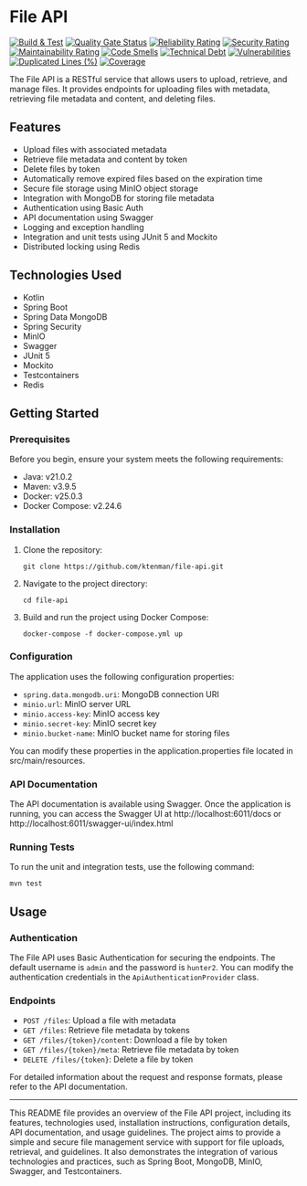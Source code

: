 # File API

[![Build & Test](https://github.com/ktenman/file-api/actions/workflows/ci.yml/badge.svg)](https://github.com/ktenman/file-api/actions/workflows/ci.yml)
[![Quality Gate Status](https://sonarcloud.io/api/project_badges/measure?project=ktenman_file-api&metric=alert_status)](https://sonarcloud.io/summary/new_code?id=ktenman_file-api)
[![Reliability Rating](https://sonarcloud.io/api/project_badges/measure?project=ktenman_file-api&metric=reliability_rating)](https://sonarcloud.io/summary/new_code?id=ktenman_file-api)
[![Security Rating](https://sonarcloud.io/api/project_badges/measure?project=ktenman_file-api&metric=security_rating)](https://sonarcloud.io/summary/new_code?id=ktenman_file-api)
[![Maintainability Rating](https://sonarcloud.io/api/project_badges/measure?project=ktenman_file-api&metric=sqale_rating)](https://sonarcloud.io/summary/new_code?id=ktenman_file-api)
[![Code Smells](https://sonarcloud.io/api/project_badges/measure?project=ktenman_file-api&metric=code_smells)](https://sonarcloud.io/summary/new_code?id=ktenman_file-api)
[![Technical Debt](https://sonarcloud.io/api/project_badges/measure?project=ktenman_file-api&metric=sqale_index)](https://sonarcloud.io/summary/new_code?id=ktenman_file-api)
[![Vulnerabilities](https://sonarcloud.io/api/project_badges/measure?project=ktenman_file-api&metric=vulnerabilities)](https://sonarcloud.io/summary/new_code?id=ktenman_file-api)
[![Duplicated Lines (%)](https://sonarcloud.io/api/project_badges/measure?project=ktenman_file-api&metric=duplicated_lines_density)](https://sonarcloud.io/summary/new_code?id=ktenman_file-api)
[![Coverage](https://sonarcloud.io/api/project_badges/measure?project=ktenman_file-api&metric=coverage)](https://sonarcloud.io/summary/new_code?id=ktenman_file-api)

The File API is a RESTful service that allows users to upload, retrieve, and manage files. It provides endpoints for
uploading files with metadata, retrieving file metadata and content, and deleting files.

## Features

- Upload files with associated metadata
- Retrieve file metadata and content by token
- Delete files by token
- Automatically remove expired files based on the expiration time
- Secure file storage using MinIO object storage
- Integration with MongoDB for storing file metadata
- Authentication using Basic Auth
- API documentation using Swagger
- Logging and exception handling
- Integration and unit tests using JUnit 5 and Mockito
- Distributed locking using Redis

## Technologies Used

- Kotlin
- Spring Boot
- Spring Data MongoDB
- Spring Security
- MinIO
- Swagger
- JUnit 5
- Mockito
- Testcontainers
- Redis

## Getting Started

### Prerequisites

Before you begin, ensure your system meets the following requirements:

* Java: v21.0.2
* Maven: v3.9.5
* Docker: v25.0.3
* Docker Compose: v2.24.6

### Installation

1. Clone the repository:
    ```shell
    git clone https://github.com/ktenman/file-api.git
    ```

2. Navigate to the project directory:
    ```shell
    cd file-api
    ```

3. Build and run the project using Docker Compose:
    ```shell    
    docker-compose -f docker-compose.yml up
    ```

### Configuration

The application uses the following configuration properties:

* `spring.data.mongodb.uri`: MongoDB connection URI
* `minio.url`: MinIO server URL
* `minio.access-key`: MinIO access key
* `minio.secret-key`: MinIO secret key
* `minio.bucket-name`: MinIO bucket name for storing files

You can modify these properties in the application.properties file located in src/main/resources.

### API Documentation

The API documentation is available using Swagger. Once the application is running, you can access the Swagger UI
at http://localhost:6011/docs or http://localhost:6011/swagger-ui/index.html

### Running Tests

To run the unit and integration tests, use the following command:

```shell
mvn test
```

## Usage

### Authentication

The File API uses Basic Authentication for securing the endpoints. The default username is `admin` and the password is
`hunter2`. You can modify the authentication credentials in the `ApiAuthenticationProvider` class.

### Endpoints

* `POST /files`: Upload a file with metadata
* `GET /files`: Retrieve file metadata by tokens
* `GET /files/{token}/content`: Download a file by token
* `GET /files/{token}/meta`: Retrieve file metadata by token
* `DELETE /files/{token}`: Delete a file by token

For detailed information about the request and response formats, please refer to the API documentation.

---
This README file provides an overview of the File API project, including its features, technologies used, installation
instructions, configuration details, API documentation, and usage guidelines. The project aims to provide a simple and
secure file management service with support for file uploads, retrieval, and guidelines. It also demonstrates the
integration of various technologies and practices, such as Spring Boot, MongoDB, MinIO, Swagger, and Testcontainers.
